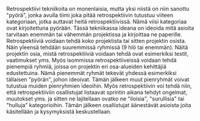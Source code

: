 Retrospektiivi tekniikoita on monenlaisia, mutta yksi niistä on niin sanottu "pyörä", jonka avulla tiimi joka pitää retrospektiivin tutustuu viiteen kategoriaan, jotka auttavat heitä retrospektiivissä. Nämä viisi kategoriaa ovat kirjoitettuna pyörään. Tässä tekniikassa ideana on ideoida mitä asioita tarvitaan enemmän tai vähemmän projektissa ja kirjoittaa ne paperille. 
Retrospektiiviä voidaan tehdä koko projektista tai sitten projektin osista. Näin yleensä tehdään suuremmissä ryhmissä (9 hlö tai enemmän). Näitä projektin osia, mistä retrospektiiviä voidaan tehdä ovat esimerkiksi testit, vaatimukset yms. 
Myös isommissa retrospektiiveissä voidaan tehdä pienempiä ryhmiä, joissa on projektin eri osa-alueiden kehittäjiä edustettuina. Nämä pienemmät ryhmät tekevät yhdessä esimerkiksi tällaisen "pyörän", johon ideoivat. Tämän jälkeen muut pienryhmät voivat tutustua muiden pienryhmien ideoihin. 
Myös retrospektiivin voi tehdä niin, että retrospektiiviin osallistujat listaavat sprintin aikana tehdyt ongelmat, muutokset yms. ja sitten ne lajitellaan ovatko ne "iloisia", "surullisia" tai "hulluja" kategorioihin. Tämän jälkeen osallistujat äänestävät asioista joita käsitellään ja kysymyksistä keskustellaan. 